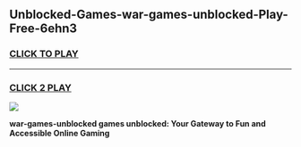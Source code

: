 
## Unblocked-Games-war-games-unblocked-Play-Free-6ehn3
<h3>
<a href="https://premium76.site?title=war-games-unblocked&ref=23A">CLICK TO PLAY</a></h3>
<hr>

<h3>
<a href="https://premium76.site?title=war-games-unblocked&ref=23A">CLICK 2 PLAY</a>
  
</h3>

<a href="https://premium76.site?title=war-games-unblocked&ref=23A"><img src="https://clearcache.store/games.png"></a>


**war-games-unblocked games unblocked: Your Gateway to Fun and Accessible Online Gaming**
